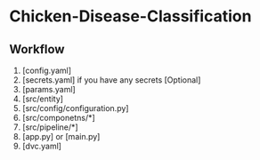 # Chicken-Disease-Classification

## Workflow

1. [config.yaml]
2. [secrets.yaml] if you have any secrets [Optional]
3. [params.yaml] 
4. [src/entity]
5. [src/config/configuration.py]
6. [src/componetns/*]
7. [src/pipeline/*]
8. [app.py] or [main.py]
9. [dvc.yaml]
